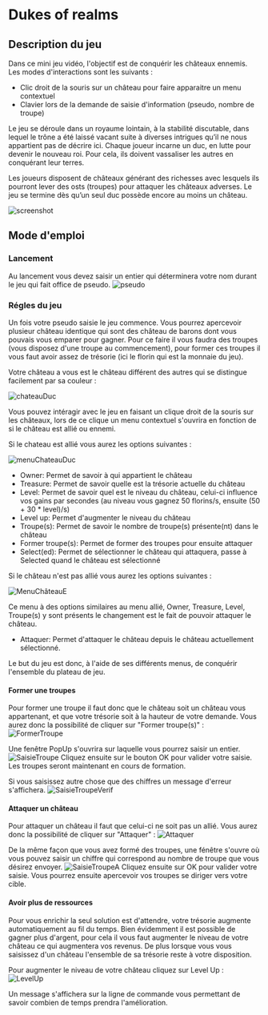# Dukes of realms
## Description du jeu

Dans ce mini jeu vidéo, l'objectif est de conquérir les châteaux ennemis. Les modes d'interactions sont les suivants :

- Clic droit de la souris sur un château pour faire apparaitre un menu contextuel
- Clavier lors de la demande de saisie d'information (pseudo, nombre de troupe)

Le jeu se déroule dans un royaume lointain, à la stabilité discutable, dans lequel le trône a été laissé vacant suite à diverses intrigues qu’il ne nous appartient pas de décrire ici. Chaque joueur incarne un duc, en lutte pour devenir le nouveau roi. Pour cela, ils doivent vassaliser les autres en conquérant leur terres.

Les joueurs disposent de châteaux générant des richesses avec lesquels ils pourront lever des osts (troupes) pour attaquer les châteaux adverses. Le jeu se termine dès qu’un seul duc possède encore au moins un château.

 

![screenshot](DoRdescriptionJeu.png)


## Mode d'emploi
### Lancement

Au lancement vous devez saisir un entier qui déterminera votre nom durant le jeu qui fait office de pseudo.
![pseudo](DoRpseudo.png)


### Régles du jeu

Un fois votre pseudo saisie le jeu commence. Vous pourrez apercevoir plusieur château identique qui sont des château de barons dont vous pouvais vous emparer pour gagner. Pour ce faire il vous faudra des troupes (vous disposez d'une troupe au commencement), pour former ces troupes il vous faut avoir assez de trésorie (ici le florin qui est la monnaie du jeu).

Votre château a vous est le château différent des autres qui se distingue facilement par sa couleur :

![chateauDuc](DoRchateauDuc.png)

Vous pouvez intéragir avec le jeu en faisant un clique droit de la souris sur les châteaux, lors de ce clique un menu contextuel s'ouvrira en fonction de si le château est allié ou ennemi.

Si le chateau est allié vous aurez les options suivantes : 

![menuChateauDuc](DoRMenuChateauDuc.png)

- Owner: Permet de savoir à qui appartient le château
- Treasure: Permet de savoir quelle est la trésorie actuelle du château
- Level: Permet de savoir quel est le niveau du château, celui-ci influence vos gains par secondes (au niveau  vous gagnez 50 florins/s, ensuite (50 + 30 * level)/s)
- Level up: Permet d'augmenter le niveau du château
- Troupe(s): Permet de savoir le nombre de troupe(s) présente(nt) dans le château
- Former troupe(s): Permet de former des troupes pour ensuite attaquer
- Select(ed): Permet de sélectionner le château qui attaquera, passe à Selected quand le château est sélectionné

Si le château n'est pas allié vous aurez les options suivantes :

![MenuChâteauE](DoRMenuChâteauE.png)

Ce menu à des options similaires au menu allié, Owner, Treasure, Level, Troupe(s) y sont présents le changement est le fait de pouvoir attaquer le château.

- Attaquer: Permet d'attaquer le château depuis le château actuellement sélectionné.

Le but du jeu est donc, à l'aide de ses différents menus, de conquérir l'ensemble du plateau de jeu.

#### Former une troupes 

Pour former une troupe il faut donc que le château soit un château vous appartenant, et que votre trésorie soit à la hauteur de votre demande. Vous aurez donc la possibilité de cliquer sur "Former troupe(s)" : ![FormerTroupe](DoRFormer.png)

Une fenêtre PopUp s'ouvrira sur laquelle vous pourrez saisir un entier. ![SaisieTroupe](DoRSaisieTroupe.png)
Cliquez ensuite sur le bouton OK pour valider votre saisie. Les troupes seront maintenant en cours de formation.

Si vous saisissez autre chose que des chiffres un message d'erreur s'affichera. ![SaisieTroupeVerif](DoRSaisieTroupeVerif.png)

#### Attaquer un château

Pour attaquer un château il faut que celui-ci ne soit pas un allié. Vous aurez donc la possibilité de cliquer sur "Attaquer" : ![Attaquer](DoRAttaquer.png)

De la même façon que vous avez formé des troupes, une fénêtre s'ouvre où vous pouvez saisir un chiffre qui correspond au nombre de troupe que vous désirez envoyer. ![SaisieTroupeA](DoRSaisieTroupeA.png)
Cliquez ensuite sur OK pour valider votre saisie. Vous pourrez ensuite apercevoir vos troupes se diriger vers votre cible.

#### Avoir plus de ressources

Pour vous enrichir la seul solution est d'attendre, votre trésorie augmente automatiquement au fil du temps. Bien évidemment il est possible de gagner plus d'argent, pour cela il vous faut augmenter le niveau de votre château ce qui augmentera vos revenus. De plus lorsque vous vous saisissez d'un château l'ensemble de sa trésorie reste à votre disposition.

Pour augmenter le niveau de votre château cliquez sur Level Up : ![LevelUp](DoRLevelUp.png)

Un message s'affichera sur la ligne de commande vous permettant de savoir combien de temps prendra l'amélioration.


